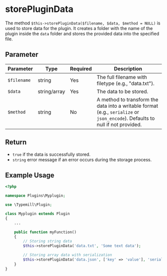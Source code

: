 #  storePluginData

The method `$this->storePluginData($filename, $data, $method = NULL)` is used to store data for the plugin. It creates a folder with the name of the plugin inside the `data` folder and stores the provided data into the specified file.

## Parameter

| Parameter  | Type                | Required | Description                                                                                 |
|------------|---------------------|----------|---------------------------------------------------------------------------------------------|
| `$filename`| string              | Yes      | The full filename with filetype (e.g., "data.txt").                                      |
| `$data`    | string/array       | Yes      | The data to be stored.                                                                     |
| `$method`  | string              | No       | A method to transform the data into a writable format (e.g., `serialize` or `json_encode`). Defaults to null if not provided. |

## Return 

* `true` if the data is successfully stored. 
* `string` error message if an error occurs during the storage process.

## Example Usage

```php
<?php

namespace Plugins\Myplugin;

use \Typemill\Plugin;

class Myplugin extends Plugin
{
    ...

    public function myFunction()
    {
        // Storing string data
        $this->storePluginData('data.txt', 'Some text data');

        // Storing array data with serialization
        $this->storePluginData('data.json', ['key' => 'value'], 'serialize');
    }
}
```

